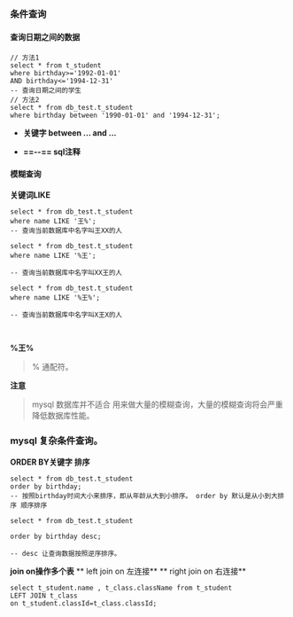### 条件查询

#### 查询日期之间的数据
```
// 方法1
select * from t_student 
where birthday>='1992-01-01'
AND birthday<='1994-12-31'
-- 查询日期之间的学生
// 方法2
select * from db_test.t_student
where birthday between '1990-01-01' and '1994-12-31'; 

```
- **关键字 between ... and ...**


- **==--== sql注释**


#### 模糊查询

**关键词LIKE**
```
select * from db_test.t_student
where name LIKE '王%';
-- 查询当前数据库中名字叫王XX的人

select * from db_test.t_student 
where name LIKE '%王';

-- 查询当前数据库中名字叫XX王的人

select * from db_test.t_student
where name LIKE '%王%';

-- 查询当前数据库中名字叫X王X的人



```

**%王%**
> % 通配符。


**注意**

> mysql 数据库并不适合 用来做大量的模糊查询，大量的模糊查询将会严重降低数据库性能。


### mysql 复杂条件查询。

**ORDER BY关键字 排序**
```
select * from db_test.t_student
order by birthday;
-- 按照birthday时间大小来排序，即从年龄从大到小排序。 order by 默认是从小到大排序 顺序排序

select * from db_test.t_student

order by birthday desc;

-- desc 让查询数据按照逆序排序。

```

**join on操作多个表**
**  left join on  左连接**
** right join on 右连接**
```
select t_student.name , t_class.className from t_student
LEFT JOIN t_class
on t_student.classId=t_class.classId;

```

